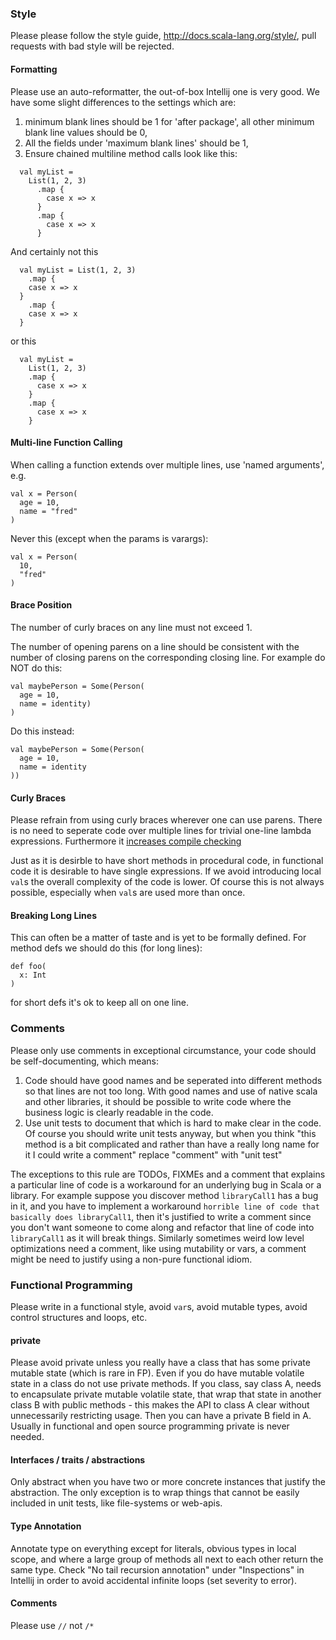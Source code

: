 ### Style

Please please follow the style guide, http://docs.scala-lang.org/style/, pull requests with bad style will be rejected.

#### Formatting

Please use an auto-reformatter, the out-of-box Intellij one is very good.  We have some slight differences to the settings which are:

1. minimum blank lines should be 1 for 'after package', all other minimum blank line values should be 0,
2. All the fields under 'maximum blank lines' should be 1, 
3. Ensure chained multiline method calls look like this:

```
  val myList =
    List(1, 2, 3)
      .map {
        case x => x
      }
      .map {
        case x => x
      }
```

And certainly not this

```
  val myList = List(1, 2, 3)
    .map {
    case x => x
  }
    .map {
    case x => x
  }
```

or this


```
  val myList =
    List(1, 2, 3)
    .map {
      case x => x
    }
    .map {
      case x => x
    }
```

#### Multi-line Function Calling

When calling a function extends over multiple lines, use 'named arguments', e.g.

```
val x = Person(
  age = 10,
  name = "fred"
)
```

Never this (except when the params is varargs):


```
val x = Person(
  10,
  "fred"
)
```

#### Brace Position

The number of curly braces on any line must not exceed 1.

The number of opening parens on a line should be consistent with the number of closing parens on the corresponding closing line.  For example do NOT do this:

```
val maybePerson = Some(Person(
  age = 10,
  name = identity)
)
```

Do this instead:


```
val maybePerson = Some(Person(
  age = 10,
  name = identity
))
```

#### Curly Braces

Please refrain from using curly braces wherever one can use parens.  There is no need to seperate code over multiple lines for trivial one-line lambda expressions. Furthermore it [increases compile checking](http://stackoverflow.com/a/4387118/1586965)

Just as it is desirble to have short methods in procedural code, in functional code it is desirable to have single expressions.  If we avoid introducing local `val`s the overall complexity of the code is lower.  Of course this is not always possible, especially when `val`s are used more than once.

#### Breaking Long Lines

This can often be a matter of taste and is yet to be formally defined. For method defs we should do this (for long lines):

```
def foo(
  x: Int
)
```

for short defs it's ok to keep all on one line.

### Comments

Please only use comments in exceptional circumstance, your code should be self-documenting, which means:

1. Code should have good names and be seperated into different methods so that lines are not too long.  With good names and use of native scala and other libraries, it should be possible to write code where the business logic is clearly readable in the code.
2. Use unit tests to document that which is hard to make clear in the code. Of course you should write unit tests anyway, but when you think "this method is a bit complicated and rather than have a really long name for it I could write a comment" replace "comment" with "unit test"

The exceptions to this rule are TODOs, FIXMEs and a comment that explains a particular line of code is a workaround for an underlying bug in Scala or a library.  For example suppose you discover method `libraryCall1` has a bug in it, and you have to implement a workaround `horrible line of code that basically does libraryCall1`, then it's justified to write a comment since you don't want someone to come along and refactor that line of code into `libraryCall1` as it will break things.  Similarly sometimes weird low level optimizations need a comment, like using mutability or vars, a comment might be need to justify using a non-pure functional idiom.

### Functional Programming

Please write in a functional style, avoid `var`s, avoid mutable types, avoid control structures and loops, etc.

#### private

Please avoid private unless you really have a class that has some private mutable state (which is rare in FP). Even if you do have mutable volatile state in a class do not use private methods.  If you class, say class A, needs to encapsulate private mutable volatile state, that wrap that state in another class B with public methods - this makes the API to class A clear without unnecessarily restricting usage.  Then you can have a private B field in A.  Usually in functional and open source programming private is never needed.

#### Interfaces / traits / abstractions

Only abstract when you have two or more concrete instances that justify the abstraction.  The only exception is to wrap things that cannot be easily included in unit tests, like file-systems or web-apis.

#### Type Annotation

Annotate type on everything except for literals, obvious types in local scope, and where a large group of methods all next to each other return the same type.  Check "No tail recursion annotation" under "Inspections" in Intellij in order to avoid accidental infinite loops (set severity to error).

#### Comments

Please use `//` not `/*`
